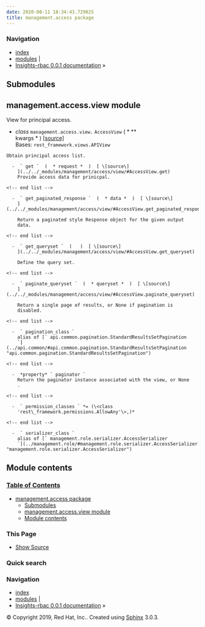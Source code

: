 ```yaml
---
date: 2020-08-11 18:34:43.729025
title: management.access package
---
```

### Navigation

  - [index](../../genindex/ "General Index")
  - [modules](../../py-modindex/ "Python Module Index") |
  - [Insights-rbac 0.0.1 documentation](../../index/) »


## Submodules

## management.access.view module

View for principal access.

  -  *class* ` management.access.view. ` ` AccessView `  (  * \*\*  
    kwargs *  )  [ \[source\]
    ](../../_modules/management/access/view/#AccessView)   
    Bases: ` rest_framework.views.APIView `
    
    Obtain principal access list.
    
      -  ` get `  (  * request *  )  [ \[source\]
        ](../../_modules/management/access/view/#AccessView.get)   
        Provide access data for prinicpal.
    
    <!-- end list -->
    
      -  ` get_paginated_response `  (  * data *  )  [ \[source\]
        ](../../_modules/management/access/view/#AccessView.get_paginated_response)
          
        Return a paginated style Response object for the given output
        data.
    
    <!-- end list -->
    
      -  ` get_queryset `  (   )  [ \[source\]
        ](../../_modules/management/access/view/#AccessView.get_queryset)
          
        Define the query set.
    
    <!-- end list -->
    
      -  ` paginate_queryset `  (  * queryset *  )  [ \[source\]
        ](../../_modules/management/access/view/#AccessView.paginate_queryset)
          
        Return a single page of results, or None if pagination is
        disabled.
    
    <!-- end list -->
    
      -  ` pagination_class `   
        alias of [` api.common.pagination.StandardResultsSetPagination
        `](../api.common/#api.common.pagination.StandardResultsSetPagination "api.common.pagination.StandardResultsSetPagination")
    
    <!-- end list -->
    
      -  *property* ` paginator `   
        Return the paginator instance associated with the view, or None
        .
    
    <!-- end list -->
    
      -  ` permission_classes ` *= (\<class
        'rest\_framework.permissions.AllowAny'\>,)* 
    
    <!-- end list -->
    
      -  ` serializer_class `   
        alias of [` management.role.serializer.AccessSerializer
        `](../management.role/#management.role.serializer.AccessSerializer "management.role.serializer.AccessSerializer")

## Module contents

### [Table of Contents](../../index/)

  - [management.access package](#)
      - [Submodules](#submodules)
      - [management.access.view module](#module-management.access.view)
      - [Module contents](#module-management.access)

### This Page

  - [Show Source](../../_sources/rbac/management.access.rst.txt)

### Quick search

### Navigation

  - [index](../../genindex/ "General Index")
  - [modules](../../py-modindex/ "Python Module Index") |
  - [Insights-rbac 0.0.1 documentation](../../index/) »

© Copyright 2019, Red Hat, Inc.. Created using
[Sphinx](http://sphinx-doc.org/) 3.0.3.